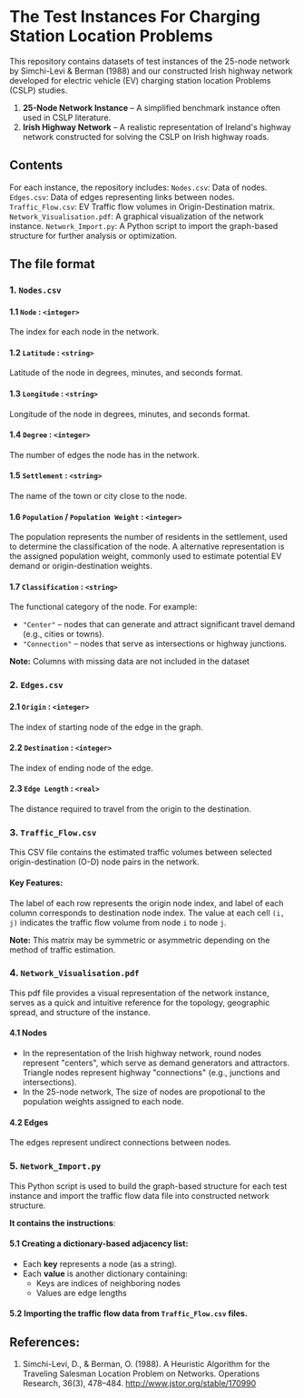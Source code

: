 # The Test Instances For Charging Station Location Problems

This repository contains datasets of test instances of the 25-node network by Simchi-Levi & Berman (1988) and our constructed Irish highway network developed for electric vehicle (EV) charging station location Problems (CSLP) studies.

1. **25-Node Network Instance** – A simplified benchmark instance often used in CSLP literature.
2. **Irish Highway Network** – A realistic representation of Ireland's highway network constructed for solving the CSLP on Irish highway roads.

## Contents

For each instance, the repository includes:
  `Nodes.csv`: Data of nodes.
  `Edges.csv`: Data of edges representing links between nodes.
  `Traffic_Flow.csv`: EV Traffic flow volumes in Origin-Destination matrix.
  `Network_Visualisation.pdf`: A graphical visualization of the network instance.
  `Network_Import.py`: A Python script to import the graph-based structure for further analysis or optimization.

## The file format

### 1. `Nodes.csv`
#### 1.1 `Node` : `<integer>` 
The index for each node in the network.
#### 1.2 `Latitude` : `<string>`  
Latitude of the node in degrees, minutes, and seconds format.
#### 1.3 `Longitude` : `<string>`
Longitude of the node in degrees, minutes, and seconds format.
#### 1.4 `Degree` : `<integer>`
The number of edges the node has in the network.
#### 1.5 `Settlement` : `<string>`  
The name of the town or city close to the node.
#### 1.6 `Population` / `Population Weight` : `<integer>` 
The population represents the number of residents in the settlement, used to determine the classification of the node.
A alternative representation is the assigned population weight, commonly used to estimate potential EV demand or origin-destination weights.
#### 1.7 `Classification` : `<string>`  
The functional category of the node. For example:
- `"Center"` – nodes that can generate and attract significant travel demand (e.g., cities or towns).  
- `"Connection"` – nodes that serve as intersections or highway junctions.
    
**Note:** Columns with missing data are not included in the dataset

   
### 2. `Edges.csv`

#### 2.1 `Origin` : `<integer>`
The index of starting node of the edge in the graph.
#### 2.2 `Destination` : `<integer>`
The index of ending node of the edge.
#### 2.3 `Edge Length` : `<real>`
The distance required to travel from the origin to the destination.

### 3. `Traffic_Flow.csv`

This CSV file contains the estimated traffic volumes between selected origin-destination (O-D) node pairs in the network.

#### Key Features:
The label of each row represents the origin node index, and label of each column corresponds to destination node index. The value at each cell `(i, j)` indicates the traffic flow volume from node `i` to node `j`.

**Note:** This matrix may be symmetric or asymmetric depending on the method of traffic estimation.

### 4. `Network_Visualisation.pdf`

This pdf file provides a visual representation of the network instance, serves as a quick and intuitive reference for the topology, geographic spread, and structure of the instance.

#### 4.1 Nodes
- In the representation of the Irish highway network, round nodes represent "centers", which serve as demand generators and attractors. Triangle nodes represent highway "connections" (e.g., junctions and intersections).
- In the 25-node network, The size of nodes are propotional to the population weights assigned to each node.
#### 4.2 Edges 
The edges represent undirect connections between nodes.


### 5. `Network_Import.py`

This Python script is used to build the graph-based structure for each test instance and import the traffic flow data file into constructed network structure.

**It contains the instructions**:
#### 5.1 Creating a dictionary-based adjacency list:
- Each **key** represents a node (as a string).
- Each **value** is another dictionary containing:
  - Keys are indices of neighboring nodes
  - Values are edge lengths
#### 5.2 Importing the traffic flow data from `Traffic_Flow.csv` files.


## References:
1. Simchi-Levi, D., & Berman, O. (1988). A Heuristic Algorithm for the Traveling Salesman Location Problem on Networks. Operations Research, 36(3), 478–484. http://www.jstor.org/stable/170990
